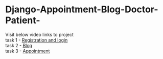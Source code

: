# Django-Appointment-Blog-Doctor-Patient-

Visit below video links to project <br />
  task 1 - [Registration and login](https://drive.google.com/file/d/1_XVncwL_hpcJA9s6-IavMOES2DOfgTKr/view?usp=sharing) <br />
  task 2 - [Blog](https://drive.google.com/file/d/17yHijvBFUKtBJ88i97hsGnAHqScC1kWf/view?usp=sharing)  <br />
  task 3 - [Appointment](https://drive.google.com/file/d/1uHsQHf35KICOVb87zuNpreMNR6vBbIet/view?usp=sharing)  <br />
